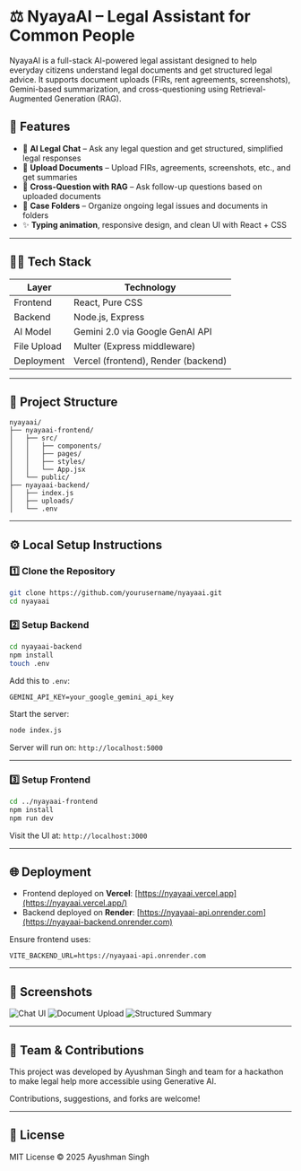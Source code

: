 
# ⚖️ NyayaAI – Legal Assistant for Common People

NyayaAI is a full-stack AI-powered legal assistant designed to help everyday citizens understand legal documents and get structured legal advice. It supports document uploads (FIRs, rent agreements, screenshots), Gemini-based summarization, and cross-questioning using Retrieval-Augmented Generation (RAG). 

## 🚀 Features

- 🧠 **AI Legal Chat** – Ask any legal question and get structured, simplified legal responses
- 📎 **Upload Documents** – Upload FIRs, agreements, screenshots, etc., and get summaries
- 🤖 **Cross-Question with RAG** – Ask follow-up questions based on uploaded documents
- 📁 **Case Folders** – Organize ongoing legal issues and documents in folders
- ✨ **Typing animation**, responsive design, and clean UI with React + CSS

---

## 🧑‍💻 Tech Stack

| Layer        | Technology               |
|--------------|---------------------------|
| Frontend     | React, Pure CSS           |
| Backend      | Node.js, Express          |
| AI Model     | Gemini 2.0 via Google GenAI API |
| File Upload  | Multer (Express middleware) |
| Deployment   | Vercel (frontend), Render (backend) |

---

## 📂 Project Structure

```
nyayaai/
├── nyayaai-frontend/
│   ├── src/
│   │   ├── components/
│   │   ├── pages/
│   │   ├── styles/
│   │   └── App.jsx
│   └── public/
├── nyayaai-backend/
│   ├── index.js
│   ├── uploads/
│   └── .env
```

---

## ⚙️ Local Setup Instructions

### 1️⃣ Clone the Repository

```bash
git clone https://github.com/yourusername/nyayaai.git
cd nyayaai
```

### 2️⃣ Setup Backend

```bash
cd nyayaai-backend
npm install
touch .env
```

Add this to `.env`:

```
GEMINI_API_KEY=your_google_gemini_api_key
```

Start the server:

```bash
node index.js
```

Server will run on: `http://localhost:5000`

---

### 3️⃣ Setup Frontend

```bash
cd ../nyayaai-frontend
npm install
npm run dev
```

Visit the UI at: `http://localhost:3000`

---

## 🌐 Deployment

- Frontend deployed on **Vercel**: [https://nyayaai.vercel.app](https://nyayaai.vercel.app/)
- Backend deployed on **Render**: [https://nyayaai-api.onrender.com](https://nyayaai-backend.onrender.com)

Ensure frontend uses:
```env
VITE_BACKEND_URL=https://nyayaai-api.onrender.com
```

---

## 📸 Screenshots

![Chat UI](./screenshots/chat-ui.png)
![Document Upload](./screenshots/upload-ui.png)
![Structured Summary](./screenshots/summary-ui.png)

---

## 🤝 Team & Contributions

This project was developed by Ayushman Singh and team for a hackathon to make legal help more accessible using Generative AI.

Contributions, suggestions, and forks are welcome!

---

## 📜 License

MIT License © 2025 Ayushman Singh
